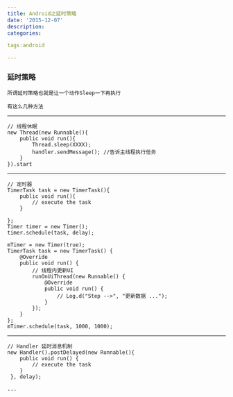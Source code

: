 ```yaml
---
title: Android之延时策略
date: '2015-12-07'
description:
categories:

tags:android

---
```


>

### 延时策略

>

	所谓延时策略也就是让一个动作Sleep一下再执行

	有这么几种方法

>

---

>

	// 线程休眠
	new Thread(new Runnable(){   
		public void run(){   
			Thread.sleep(XXXX);   
			handler.sendMessage(); //告诉主线程执行任务   
		}   
	}).start 

>

---

>

	// 定时器
	TimerTask task = new TimerTask(){   
		public void run(){   
			// execute the task 
		}   

	};   
	Timer timer = new Timer(); 
	timer.schedule(task, delay); 

>

	mTimer = new Timer(true);
	TimerTask task = new TimerTask() {
		@Override
		public void run() {
			// 线程内更新UI
			runOnUiThread(new Runnable() {
				@Override
				public void run() {
					// Log.d("Step -->", "更新数据 ...");
				}
			});
		}
	};
	mTimer.schedule(task, 1000, 1000);

>

---

>

	// Handler 延时消息机制
	new Handler().postDelayed(new Runnable(){   
		public void run() {   
			// execute the task   
		}   
	 }, delay);   

>

	...
